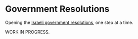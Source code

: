 # Government Resolutions

Opening the [Israeli government resolutions][official website], one step at a time.

WORK IN PROGRESS.


[official website]: http://www.pmo.gov.il/Secretary/GovDecisions/Pages/default.aspx
